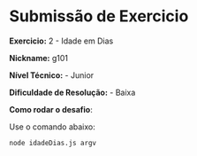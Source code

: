 # Submissão de Exercicio

**Exercicio:** 2 - Idade em Dias

**Nickname:** g101

**Nível Técnico:** - Junior

**Dificuldade de Resolução:** - Baixa

**Como rodar o desafio**:

Use o comando abaixo:

```bash
node idadeDias.js argv
```
